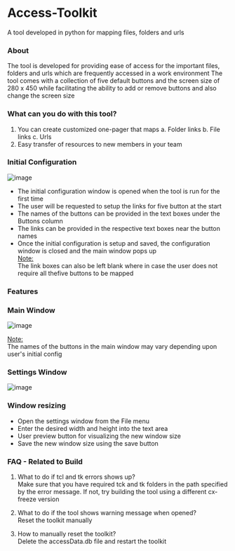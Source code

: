# Access-Toolkit
A tool developed in python for mapping files, folders and urls

### About
The tool is developed for providing ease of access for the important files,
folders and urls which are frequently accessed in a work environment
The tool comes with a collection of five default buttons and the screen 
size of 280 x 450 while facilitating the ability to add or remove buttons
and also change the screen size

### What can you do with this tool?
1. You can create customized one-pager that maps
  a. Folder links
  b. File links
  c. Urls
2. Easy transfer of resources to new members in your team

### Initial Configuration

![image](https://user-images.githubusercontent.com/60011463/124712163-92ce3d00-df1c-11eb-859a-5438611ab07a.png)


- The initial configuration window is opened when the tool is run for the
  first time
- The user will be requested to setup the links for five button at the start
- The names of the buttons can be provided in the text boxes under the
  Buttons column
- The links can be provided in the respective text boxes near the button names
- Once the initial configuration is setup and saved, the configuration window
  is closed and the main window pops up<br>
<u>Note:</u><br>
The link boxes can also be left blank where in case the user does not
require all thefive buttons to be mapped

### Features

### Main Window

![image](https://user-images.githubusercontent.com/60011463/124713192-dc6b5780-df1d-11eb-95be-e9fe7b5744e4.png)

<u>Note:</u><br>
The names of the buttons in the main window may vary depending upon user's initial config

### Settings Window

![image](https://user-images.githubusercontent.com/60011463/124713492-408e1b80-df1e-11eb-9894-fa12066eda6c.png)

### Window resizing
- Open the settings window from the File menu
- Enter the desired width and height into the text area
- User preview button for visualizing the new window size
- Save the new window size using the save button

### FAQ - Related to Build

1. What to do if tcl and tk errors shows up?<br>
   Make sure that you have required tck and tk folders in the path
   specified by the error message. If not, try building the tool 
   using a different cx-freeze version
   
2. What to do if the tool shows warning message when opened?<br>
   Reset the toolkit manually
   
3. How to manually reset the toolkit?<br>
   Delete the accessData.db file and restart the toolkit
